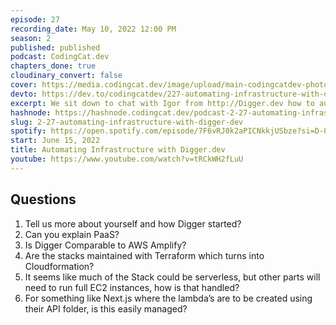 ```yaml
---
episode: 27
recording_date: May 10, 2022 12:00 PM
season: 2
published: published
podcast: CodingCat.dev
chapters_done: true
cloudinary_convert: false
cover: https://media.codingcat.dev/image/upload/main-codingcatdev-photo/automating_infrastructuring_digger.jpg
devto: https://dev.to/codingcatdev/227-automating-infrastructure-with-diggerdev-47l2
excerpt: We sit down to chat with Igor from http://Digger.dev how to automate all of your infrastructure needs on AWS. The goal of Digger is to make AWS simple!
hashnode: https://hashnode.codingcat.dev/podcast-2-27-automating-infrastructure-with-digger-dev
slug: 2-27-automating-infrastructure-with-digger-dev
spotify: https://open.spotify.com/episode/7F6vRJ0k2aPICNkkjUSbze?si=D-0ouo9CRaWYzAAlGG5YnQ
start: June 15, 2022
title: Automating Infrastructure with Digger.dev
youtube: https://www.youtube.com/watch?v=tRCkWH2fLuU
---
```


## Questions

1. Tell us more about yourself and how Digger started?
2. Can you explain PaaS?
3. Is Digger Comparable to AWS Amplify?
4. Are the stacks maintained with Terraform which turns into Cloudformation?
5. It seems like much of the Stack could be serverless, but other parts will need to run full EC2 instances, how is that handled?
6. For something like Next.js where the lambda’s are to be created using their API folder, is this easily managed?
